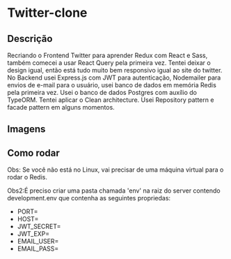 # Twitter-clone

## Descrição
Recriando o Frontend Twitter para aprender Redux com React e Sass, também comecei a usar React Query pela primeira vez.
Tentei deixar o design igual, então está tudo muito bem responsivo igual ao site do twitter.
No Backend usei Express.js com JWT para autenticação, Nodemailer para envios de e-mail para o usuário, usei banco de dados em memória Redis pela primeira vez. Usei o banco de dados Postgres com auxílio do TypeORM. Tentei aplicar o Clean architecture. Usei Repository pattern e facade pattern em alguns momentos.


## Imagens

## Como rodar

Obs: Se você não está no Linux, vai precisar de uma máquina virtual para o rodar o Redis.

Obs2:É preciso criar uma pasta chamada 'env' na raiz do server contendo development.env que contenha as seguintes propriedas:

- PORT=
- HOST=
- JWT_SECRET=
- JWT_EXP=
- EMAIL_USER=
- EMAIL_PASS=


